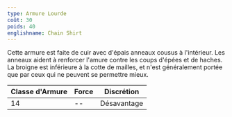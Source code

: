 ```yaml
---
type: Armure Lourde
coût: 30
poids: 40
englishname: Chain Shirt
---
```

Cette armure est faite de cuir avec d'épais anneaux cousus à l'intérieur. Les anneaux aident à renforcer l'amure contre les coups d'épées et de haches. La broigne est inférieure à la cotte de mailles, et n'est généralement portée que par ceux qui ne peuvent se permettre mieux.

| Classe d'Armure | Force | Discrétion  |
| --------------- | ----- | ----------- |
| 14              | --    | Désavantage |
